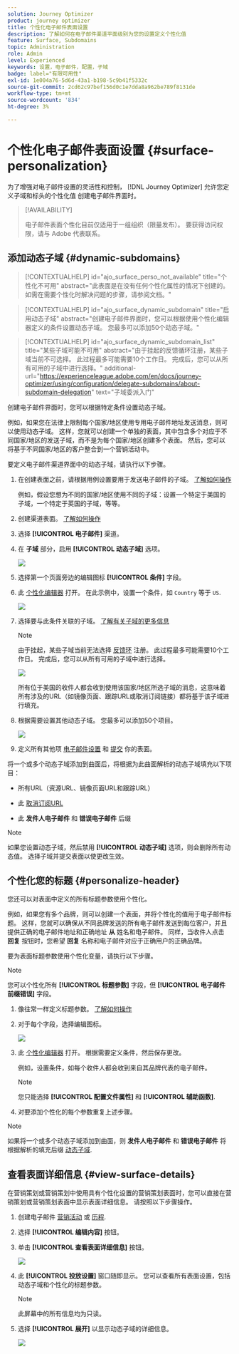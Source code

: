 ```yaml
---
solution: Journey Optimizer
product: journey optimizer
title: 个性化电子邮件表面设置
description: 了解如何在电子邮件渠道平面级别为您的设置定义个性化值
feature: Surface, Subdomains
topic: Administration
role: Admin
level: Experienced
keywords: 设置，电子邮件，配置，子域
badge: label="有限可用性"
exl-id: 1e004a76-5d6d-43a1-b198-5c9b41f5332c
source-git-commit: 2cd62c97bef156d0c1e7dda8a962be789f8131de
workflow-type: tm+mt
source-wordcount: '834'
ht-degree: 3%

---
```


# 个性化电子邮件表面设置 {#surface-personalization}

为了增强对电子邮件设置的灵活性和控制， [!DNL Journey Optimizer] 允许您定义子域和标头的个性化值<!--and URL tracking parameters--> 创建电子邮件界面时。

>[!AVAILABILITY]
>
>电子邮件表面个性化目前仅适用于一组组织（限量发布）。 要获得访问权限，请与 Adobe 代表联系。

## 添加动态子域 {#dynamic-subdomains}

>[!CONTEXTUALHELP]
>id="ajo_surface_perso_not_available"
>title="个性化不可用"
>abstract="此表面是在没有任何个性化属性的情况下创建的。 如需在需要个性化时解决问题的步骤，请参阅文档。"

>[!CONTEXTUALHELP]
>id="ajo_surface_dynamic_subdomain"
>title="启用动态子域"
>abstract="创建电子邮件界面时，您可以根据使用个性化编辑器定义的条件设置动态子域。 您最多可以添加50个动态子域。"

>[!CONTEXTUALHELP]
>id="ajo_surface_dynamic_subdomain_list"
>title="某些子域可能不可用"
>abstract="由于挂起的反馈循环注册，某些子域当前不可选择。 此过程最多可能需要10个工作日。 完成后，您可以从所有可用的子域中进行选择。"
>additional-url="https://experienceleague.adobe.com/en/docs/journey-optimizer/using/configuration/delegate-subdomains/about-subdomain-delegation" text="子域委派入门"

创建电子邮件界面时，您可以根据特定条件设置动态子域。

例如，如果您在法律上限制每个国家/地区使用专用电子邮件地址发送消息，则可以使用动态子域。 这样，您就可以创建一个单独的表面，其中包含多个对应于不同国家/地区的发送子域，而不是为每个国家/地区创建多个表面。 然后，您可以将基于不同国家/地区的客户整合到一个营销活动中。

要定义电子邮件渠道界面中的动态子域，请执行以下步骤。

1. 在创建表面之前，请根据用例设置要用于发送电子邮件的子域。 [了解如何操作](../configuration/about-subdomain-delegation.md)

   例如，假设您想为不同的国家/地区使用不同的子域：设置一个特定于美国的子域，一个特定于英国的子域，等等。

1. 创建渠道表面。 [了解如何操作](../configuration/channel-surfaces.md)

1. 选择 **[!UICONTROL 电子邮件]** 渠道。

1. 在 **子域** 部分，启用 **[!UICONTROL 动态子域]** 选项。

   ![](assets/surface-email-dynamic-subdomain.png)

1. 选择第一个页面旁边的编辑图标 **[!UICONTROL 条件]** 字段。

1. 此 [个性化编辑器](../personalization/personalization-build-expressions.md) 打开。 在此示例中，设置一个条件，如 `Country` 等于 `US`.

   ![](assets/surface-email-edit-condition.png)

1. 选择要与此条件关联的子域。 [了解有关子域的更多信息](../configuration/about-subdomain-delegation.md)

   >[!NOTE]
   >
   >由于挂起，某些子域当前无法选择 [反馈环](../reports/deliverability.md#feedback-loops) 注册。 此过程最多可能需要10个工作日。 完成后，您可以从所有可用的子域中进行选择。 <!--where FL registration happens? is it when delegating a subdomain and you're awaiting from subdomain validation? or is it on ISP side only?-->

   ![](assets/surface-email-select-subdomain.png)

   所有位于美国的收件人都会收到使用该国家/地区所选子域的消息，这意味着所有涉及的URL（如镜像页面、跟踪URL或取消订阅链接）都将基于该子域进行填充。

1. 根据需要设置其他动态子域。 您最多可以添加50个项目。

   ![](assets/surface-email-add-dynamic-subdomain.png)

   <!--Select the [IP pool](../configuration/ip-pools.md) to associate with the surface. [Learn more](email-settings.md#subdomains-and-ip-pools)-->

1. 定义所有其他项 [电子邮件设置](email-settings.md) 和 [提交](../configuration/channel-surfaces.md#create-channel-surface) 你的表面。

将一个或多个动态子域添加到曲面后，将根据为此曲面解析的动态子域填充以下项目：

* 所有URL（资源URL、镜像页面URL和跟踪URL）

* 此 [取消订阅URL](email-settings.md#list-unsubscribe)

* 此 **发件人电子邮件** 和 **错误电子邮件** 后缀

>[!NOTE]
>
>如果您设置动态子域，然后禁用 **[!UICONTROL 动态子域]** 选项，则会删除所有动态值。 选择子域并提交表面以使更改生效。

## 个性化您的标题 {#personalize-header}

您还可以对表面中定义的所有标题参数使用个性化。

例如，如果您有多个品牌，则可以创建一个表面，并将个性化的值用于电子邮件标题。 这样，您就可以确保从不同品牌发送的所有电子邮件发送到每位客户，并且提供正确的电子邮件地址和正确地址 **从** 姓名和电子邮件。 同样，当收件人点击 **回复** 按钮时，您希望 **回复** 名称和电子邮件对应于正确用户的正确品牌。

要为表面标题参数使用个性化变量，请执行以下步骤。

>[!NOTE]
>
>您可以个性化所有 **[!UICONTROL 标题参数]** 字段，但 **[!UICONTROL 电子邮件前缀错误]** 字段。


1. 像往常一样定义标题参数。 [了解如何操作](email-settings.md#email-header)

1. 对于每个字段，选择编辑图标。

   ![](assets/surface-email-personalize-header.png)

1. 此 [个性化编辑器](../personalization/personalization-build-expressions.md) 打开。 根据需要定义条件，然后保存更改。

   例如，设置条件，如每个收件人都会收到来自其品牌代表的电子邮件。

   >[!NOTE]
   >
   >您只能选择 **[!UICONTROL 配置文件属性]** 和 **[!UICONTROL 辅助函数]**.

1. 对要添加个性化的每个参数重复上述步骤。

>[!NOTE]
>
>如果将一个或多个动态子域添加到曲面，则 **发件人电子邮件** 和 **错误电子邮件** 将根据解析的填充后缀 [动态子域](#dynamic-subdomains).

<!--
## Use personalized URL tracking {#personalize-url-tracking}

To use personalized URL tracking prameters, follow the steps below.

1. Select the profile attribute of your choice from the personalization editor.

1. Repeat the steps above for each tracking parameter you want to personalize.

Now when the email is sent out, this parameter will be automatically appended to the end of the URL. You can then capture this parameter in web analytics tools or in performance reports.
-->

## 查看表面详细信息 {#view-surface-details}

在营销策划或营销策划中使用具有个性化设置的营销策划表面时，您可以直接在营销策划或营销策划表面中显示表面详细信息。 请按照以下步骤操作。

1. 创建电子邮件 [营销活动](../campaigns/create-campaign.md) 或 [历程](../building-journeys/journey-gs.md).

1. 选择 **[!UICONTROL 编辑内容]** 按钮。

1. 单击 **[!UICONTROL 查看表面详细信息]** 按钮。

   ![](assets/campaign-view-surface-details.png)

1. 此 **[!UICONTROL 投放设置]** 窗口随即显示。 您可以查看所有表面设置，包括动态子域和个性化的标题参数。

   >[!NOTE]
   >
   >此屏幕中的所有信息均为只读。

1. 选择 **[!UICONTROL 展开]** 以显示动态子域的详细信息。

   ![](assets/campaign-delivery-settings-subdomain-expand.png)
